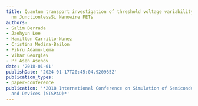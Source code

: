 ```yaml
---
title: Quantum transport investigation of threshold voltage variability in sub-10
  nm JunctionlessSi Nanowire FETs
authors:
- Salim Berrada
- Jaehyun Lee
- Hamilton Carrillo-Nunez
- Cristina Medina-Bailon
- Fikru Adamu-Lema
- Vihar Georgiev
- Pr Asen Asenov
date: '2018-01-01'
publishDate: '2024-01-17T20:45:04.920985Z'
publication_types:
- paper-conference
publication: '*2018 International Conference on Simulation of Semiconductor Processes
  and Devices (SISPAD)*'
---
```

